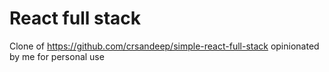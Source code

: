 # React full stack

Clone of https://github.com/crsandeep/simple-react-full-stack opinionated by me for personal use